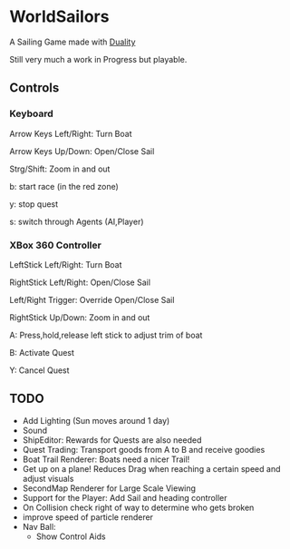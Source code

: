 # WorldSailors
A Sailing Game made with [Duality](https://duality.adamslair.net/)

Still very much a work in Progress but playable.

## Controls
### Keyboard
Arrow Keys Left/Right: Turn Boat

Arrow Keys Up/Down: Open/Close Sail

Strg/Shift: Zoom in and out

b: start race (in the red zone)

y: stop quest 

s: switch through Agents (AI,Player)

### XBox 360 Controller
LeftStick Left/Right: Turn Boat

RightStick Left/Right: Open/Close Sail

Left/Right Trigger: Override Open/Close Sail

RightStick Up/Down: Zoom in and out

A: Press,hold,release left stick to adjust trim of boat

B: Activate Quest

Y: Cancel Quest

## TODO
- Add Lighting (Sun moves around 1 day)
- Sound
- ShipEditor: Rewards for Quests are also needed
- Quest Trading: Transport goods from A to B and receive goodies
- Boat Trail Renderer: Boats need a nicer Trail!
- Get up on a plane! Reduces Drag when reaching a certain speed and adjust visuals
- SecondMap Renderer for Large Scale Viewing
- Support for the Player: Add Sail and heading controller
- On Collision check right of way to determine who gets broken
- improve speed of particle renderer
- Nav Ball:
	- Show Control Aids




